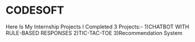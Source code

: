 # CODESOFT
Here Is My Internship Projects
I Completed 3 Projects:-
1)CHATBOT WITH RULE-BASED  RESPONSES
2)TIC-TAC-TOE
3)Recommendation System
